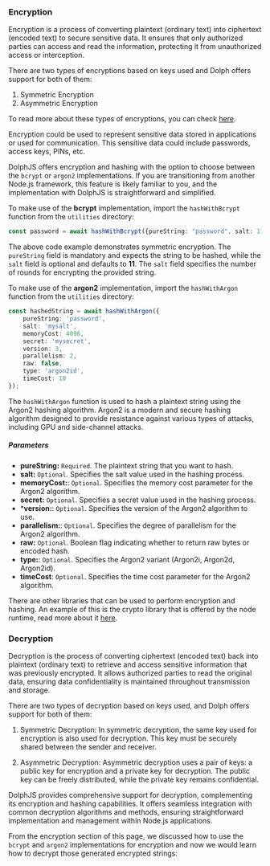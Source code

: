 ### Encryption

Encryption is a process of converting plaintext (ordinary text) into ciphertext (encoded text) to secure sensitive data. It ensures that only authorized parties can access and read the information, protecting it from unauthorized access or interception.

There are two types of encryptions based on keys used and Dolph offers support for both of them:

1. Symmetric Encryption
2. Asymmetric Encryption

To read more about these types of encryptions, you can check [here](https://www.freecodecamp.org/news/encryption-explained-in-plain-english/).

Encryption could be used to represent sensitive data stored in applications or used for communication. This sensitive data could include passwords, access keys, PINs, etc.

DolphJS offers encryption and hashing with the option to choose between the `bcrypt` or `argon2` implementations. If you are transitioning from another Node.js framework, this feature is likely familiar to you, and the implementation with DolphJS is straightforward and simplified.

To make use of the **bcrypt** implementation, import the `hashWithBcrypt` function from the `utilities` directory:

```typescript
const password = await hashWithBcrypt({pureString: "password", salt: 11});
```

The above code example demonstrates symmetric encryption. The `pureString` field is mandatory and expects the string to be hashed, while the `salt` field is optional and defaults to **11**. The `salt` field specifies the number of rounds for encrypting the provided string.

To make use of the **argon2** implementation, import the `hashWithArgon` function from the `utilities` directory:

```typescript
const hashedString = await hashWithArgon({
    pureString: 'password',
    salt: 'mysalt',
    memoryCost: 4096,
    secret: 'mysecret',
    version: 3,
    parallelism: 2,
    raw: false,
    type: 'argon2id',
    timeCost: 10
});
```

The `hashWithArgon` function is used to hash a plaintext string using the Argon2 hashing algorithm. Argon2 is a modern and secure hashing algorithm designed to provide resistance against various types of attacks, including GPU and side-channel attacks.

##### Parameters

- **pureString:** `Required`. The plaintext string that you want to hash.
- **salt:** `Optional`. Specifies the salt value used in the hashing process.
- **memoryCost:**: `Optional`. Specifies the memory cost parameter for the Argon2 algorithm.
- **secret:** `Optional`. Specifies a secret value used in the hashing process.
- ***version:**: `Optional`. Specifies the version of the Argon2 algorithm to use.
- **parallelism:**: `Optional`. Specifies the degree of parallelism for the Argon2 algorithm.
- **raw:** `Optional`. Boolean flag indicating whether to return raw bytes or encoded hash.
- **type:**: `Optional`. Specifies the Argon2 variant (Argon2i, Argon2d, Argon2id).
- **timeCost**: `Optional`. Specifies the time cost parameter for the Argon2 algorithm.

There are other libraries that can be used to perform encryption and hashing. An example of this is the crypto library that is offered by the node runtime, read more about it [here](https://nodejs.org/api/crypto.html).



### Decryption

Decryption is the process of converting ciphertext (encoded text) back into plaintext (ordinary text) to retrieve and access sensitive information that was previously encrypted. It allows authorized parties to read the original data, ensuring data confidentiality is maintained throughout transmission and storage.

There are two types of decryption based on keys used, and Dolph offers support for both of them:

1. Symmetric Decryption: In symmetric decryption, the same key used for encryption is also used for decryption. This key must be securely shared between the sender and receiver.

2. Asymmetric Decryption: Asymmetric decryption uses a pair of keys: a public key for encryption and a private key for decryption. The public key can be freely distributed, while the private key remains confidential.

DolphJS provides comprehensive support for decryption, complementing its encryption and hashing capabilities. It offers seamless integration with common decryption algorithms and methods, ensuring straightforward implementation and management within Node.js applications.

From the encryption section of this page, we discussed how to use the `bcrypt` and `argon2` implementations for encryption and now we would learn how to decrypt those generated encrypted strings: